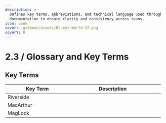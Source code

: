 ```yaml
---
description: >-
  Defines key terms, abbreviations, and technical language used throughout the
  documentation to ensure clarity and consistency across teams.
icon: book
cover: .gitbook/assets/Blueys-World-37.png
coverY: 0
---
```


# 2.3 / Glossary and Key Terms

## Key Terms

<table><thead><tr><th width="209.2578125">Key Term</th><th width="290">Description</th><th></th></tr></thead><tbody><tr><td>Riverside</td><td></td><td></td></tr><tr><td>MacArthur</td><td></td><td></td></tr><tr><td>MagLock</td><td></td><td></td></tr></tbody></table>
